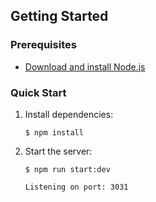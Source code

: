 ## Getting Started

### Prerequisites

* [Download and install Node.js](https://nodejs.org/en/download/)

### Quick Start

1. Install dependencies:
   ```console
   $ npm install
   ```
   
2. Start the server:
   ```console
   $ npm run start:dev

   Listening on port: 3031
   ```